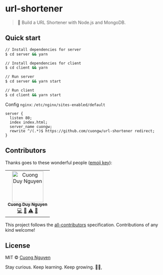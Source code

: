 # url-shortener

> 🙌 Build a URL Shortener with Node.js and MongoDB.

## Quick start

```bash
// Install dependencies for server
$ cd server && yarn

// Install dependencies for client
$ cd client && yarn

// Run server
$ cd server && yarn start

// Run client
$ cd client && yarn start
```
Config `nginx`: `/etc/nginx/sites-enabled/default`

```
server {
  listen 80;
  index index.html;
  server_name cuongw;
  rewrite ^/(.*)$ https://github.com/cuongw/url-shortener redirect;
}
```

## Contributors

Thanks goes to these wonderful people ([emoji key](https://allcontributors.org/docs/en/emoji-key)):

<!-- ALL-CONTRIBUTORS-LIST:START - Do not remove or modify this section -->
<!-- prettier-ignore -->
<table><tr><td align="center"><a href="http://cuongw.me"><img src="https://avatars0.githubusercontent.com/u/34389409?v=4" width="100px;" alt="Cuong Duy Nguyen"/><br /><sub><b>Cuong Duy Nguyen</b></sub></a><br /><a href="https://github.com/cuongw/thinid/commits?author=cuongw" title="Code">💻</a> <a href="https://github.com/cuongw/thinid/commits?author=cuongw" title="Documentation">📖</a> <a href="https://github.com/cuongw/thinid/commits?author=cuongw" title="Tests">⚠️</a> <a href="#review-cuongw" title="Reviewed Pull Requests">👀</a></td></tr></table>

<!-- ALL-CONTRIBUTORS-LIST:END -->

This project follows the [all-contributors](https://github.com/all-contributors/all-contributors) specification. Contributions of any kind welcome!

## License

MIT © [Cuong Nguyen](https://www.linkedin.com/in/cuong9/)

<!-- INSPIRATIONAL_QUOTE_START -->
Stay curious. Keep learning. Keep growing.
🧑‍💻,
<!-- INSPIRATIONAL_QUOTE_END -->
